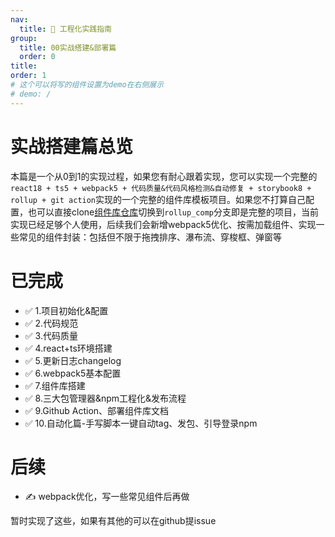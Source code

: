 ```yaml
---
nav:
  title: 🚀 工程化实践指南
group:
  title: 00实战搭建&部署篇
  order: 0
title: 
order: 1
# 这个可以将写的组件设置为demo在右侧展示
# demo: /
---
```


# 实战搭建篇总览
本篇是一个从0到1的实现过程，如果您有耐心跟着实现，您可以实现一个完整的`react18 + ts5 + webpack5 + 代码质量&代码风格检测&自动修复 + storybook8 + rollup + git action`实现的一个完整的组件库模板项目。如果您不打算自己配置，也可以直接clone[组件库仓库](https://github.com/ObjectX-9/react_demo)切换到`rollup_comp`分支即是完整的项目，当前实现已经足够个人使用，后续我们会新增webpack5优化、按需加载组件、实现一些常见的组件封装：包括但不限于拖拽排序、瀑布流、穿梭框、弹窗等  
# 已完成
- ✅ 1.项目初始化&配置
- ✅ 2.代码规范
- ✅ 3.代码质量
- ✅ 4.react+ts环境搭建
- ✅ 5.更新日志changelog
- ✅ 6.webpack5基本配置
- ✅ 7.组件库搭建
- ✅ 8.三大包管理器&npm工程化&发布流程
- ✅ 9.Github Action、部署组件库文档
- ✅ 10.自动化篇-手写脚本一键自动tag、发包、引导登录npm
# 后续
- ✍️ webpack优化，写一些常见组件后再做

暂时实现了这些，如果有其他的可以在github提issue
